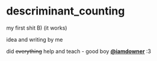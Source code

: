 # descriminant_counting

my first shit B) (it works)

idea and writing by me

did ~~everything~~ help and teach - good boy **<a href="https://github.com/iamdowner" >@iamdowner</a>** :3
